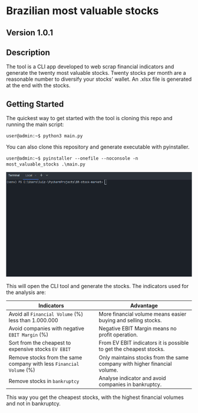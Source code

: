 # Brazilian most valuable stocks 

## Version 1.0.1

## Description

The tool is a CLI app developed to web scrap financial indicators and generate the twenty most valuable stocks.
Twenty stocks per month are a reasonable number to diversify your stocks' wallet.
An .xlsx file is generated at the end with the stocks.

## Getting Started

The quickest way to get started with the tool is cloning this repo and running the main script:

```console
user@admin:~$ python3 main.py
```

You can also clone this repository and generate executable with pyinstaller.

```console
user@admin:~$ pyinstaller --onefile --noconsole -n most_valuable_stocks .\main.py
```

![br-stock-gif](docs/br_stock_usage.gif)


This will open the CLI tool and generate the stocks.
The indicators used for the analysis are:

| Indicators                                                           | Advantage                                                                 |
|----------------------------------------------------------------------|---------------------------------------------------------------------------|
| Avoid all `Financial Volume` (%) less than 1.000.000                 | More financial volume means easier buying and selling stocks.             | 
| Avoid companies with negative `EBIT Margin` (%)                      | Negative EBIT Margin means no profit operation.                           |
| Sort from the cheapest to expensive stocks `EV EBIT`                 | From EV EBIT indicators it is possible to get the cheapest stocks.        |
| Remove stocks from the same company with less `Financial Volume` (%) | Only maintains stocks from the same company with higher financial volume. |
| Remove stocks in `bankruptcy`                                        | Analyse indicator and avoid companies in bankruptcy.                      |

This way you get the cheapest stocks, with the highest financial volumes and not in bankruptcy.
